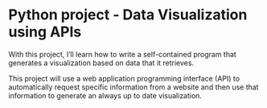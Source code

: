 # Python project - Data Visualization using APIs

With this project, I’ll learn how to write a self-contained program that generates a visualization based on data that it retrieves.

This project will use a web application programming interface (API) to automatically request specific information from a website and then use that information to generate an always up to date visualization.
